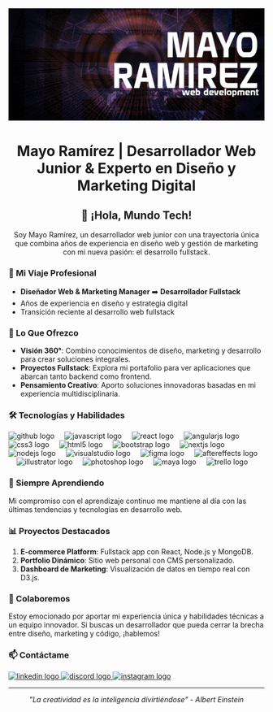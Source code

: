 <div align="center">
  <img height="auto" width="1240" src="/portada-repositorio.jpg"  />
</div>

<h1 align="center">Mayo Ramírez | Desarrollador Web Junior & Experto en Diseño y Marketing Digital</h1>

<h2 align="center">👋 ¡Hola, Mundo Tech!</h2>

<p align="center">Soy Mayo Ramírez, un desarrollador web junior con una trayectoria única que combina años de experiencia en diseño web y gestión de marketing con mi nueva pasión: el desarrollo fullstack.</p>

<h3 align="left">🚀 Mi Viaje Profesional</h3>

<ul>
  <li><strong>Diseñador Web & Marketing Manager</strong> ➡️ <strong>Desarrollador Fullstack</strong></li>
  <li>Años de experiencia en diseño y estrategia digital</li>
  <li>Transición reciente al desarrollo web fullstack</li>
</ul>

<h3 align="left">💼 Lo Que Ofrezco</h3>

<ul>
  <li><strong>Visión 360°</strong>: Combino conocimientos de diseño, marketing y desarrollo para crear soluciones integrales.</li>
  <li><strong>Proyectos Fullstack</strong>: Explora mi portafolio para ver aplicaciones que abarcan tanto backend como frontend.</li>
  <li><strong>Pensamiento Creativo</strong>: Aporto soluciones innovadoras basadas en mi experiencia multidisciplinaria.</li>
</ul>

<h3 align="left">🛠 Tecnologías y Habilidades</h3>

<div align="left">
  <img src="https://cdn.jsdelivr.net/gh/devicons/devicon/icons/github/github-original.svg" height="40" alt="github logo"  />
  <img width="12" />
  <img src="https://cdn.jsdelivr.net/gh/devicons/devicon/icons/javascript/javascript-original.svg" height="40" alt="javascript logo"  />
  <img width="12" />
  <img src="https://cdn.jsdelivr.net/gh/devicons/devicon/icons/react/react-original.svg" height="40" alt="react logo"  />
  <img width="12" />
  <img src="https://cdn.jsdelivr.net/gh/devicons/devicon/icons/angularjs/angularjs-original.svg" height="40" alt="angularjs logo"  />
  <img width="12" />
  <img src="https://cdn.jsdelivr.net/gh/devicons/devicon/icons/css3/css3-original.svg" height="40" alt="css3 logo"  />
  <img width="12" />
  <img src="https://cdn.jsdelivr.net/gh/devicons/devicon/icons/html5/html5-original.svg" height="40" alt="html5 logo"  />
  <img width="12" />
  <img src="https://cdn.jsdelivr.net/gh/devicons/devicon/icons/bootstrap/bootstrap-original.svg" height="40" alt="bootstrap logo"  />
  <img width="12" />
  <img src="https://cdn.jsdelivr.net/gh/devicons/devicon/icons/nextjs/nextjs-original.svg" height="40" alt="nextjs logo"  />
  <img width="12" />
  <img src="https://cdn.jsdelivr.net/gh/devicons/devicon/icons/nodejs/nodejs-original.svg" height="40" alt="nodejs logo"  />
  <img width="12" />
  <img src="https://cdn.jsdelivr.net/gh/devicons/devicon/icons/visualstudio/visualstudio-plain.svg" height="40" alt="visualstudio logo"  />
  <img width="12" />
  <img src="https://cdn.jsdelivr.net/gh/devicons/devicon/icons/figma/figma-original.svg" height="40" alt="figma logo"  />
  <img width="12" />
  <img src="https://cdn.jsdelivr.net/gh/devicons/devicon/icons/aftereffects/aftereffects-original.svg" height="40" alt="aftereffects logo"  />
  <img width="12" />
  <img src="https://cdn.jsdelivr.net/gh/devicons/devicon/icons/illustrator/illustrator-plain.svg" height="40" alt="illustrator logo"  />
  <img width="12" />
  <img src="https://cdn.jsdelivr.net/gh/devicons/devicon/icons/photoshop/photoshop-plain.svg" height="40" alt="photoshop logo"  />
  <img width="12" />
  <img src="https://cdn.jsdelivr.net/gh/devicons/devicon/icons/maya/maya-original.svg" height="40" alt="maya logo"  />
  <img width="12" />
  <img src="https://cdn.jsdelivr.net/gh/devicons/devicon/icons/trello/trello-plain.svg" height="40" alt="trello logo"  />
</div>

<h3 align="left">🌱 Siempre Aprendiendo</h3>

<p align="left">Mi compromiso con el aprendizaje continuo me mantiene al día con las últimas tendencias y tecnologías en desarrollo web.</p>

<h3 align="left">📊 Proyectos Destacados</h3>

<ol>
  <li><strong>E-commerce Platform</strong>: Fullstack app con React, Node.js y MongoDB.</li>
  <li><strong>Portfolio Dinámico</strong>: Sitio web personal con CMS personalizado.</li>
  <li><strong>Dashboard de Marketing</strong>: Visualización de datos en tiempo real con D3.js.</li>
</ol>

<h3 align="left">🤝 Colaboremos</h3>

<p align="left">Estoy emocionado por aportar mi experiencia única y habilidades técnicas a un equipo innovador. Si buscas un desarrollador que pueda cerrar la brecha entre diseño, marketing y código, ¡hablemos!</p>

<h3 align="left">📫 Contáctame</h3>

<div align="left">
  <a href="https://www.linkedin.com/in/tu-perfil" target="_blank">
    <img src="https://img.shields.io/static/v1?message=LinkedIn&logo=linkedin&label=&color=0077B5&logoColor=white&labelColor=&style=for-the-badge" height="21" alt="linkedin logo"  />
  </a>
  <a href="https://discordapp.com/users/tu-usuario" target="_blank">
    <img src="https://img.shields.io/static/v1?message=Discord&logo=discord&label=&color=7289DA&logoColor=white&labelColor=&style=for-the-badge" height="21" alt="discord logo"  />
  </a>
  <a href="https://www.instagram.com/tu-usuario" target="_blank">
    <img src="https://img.shields.io/static/v1?message=Instagram&logo=instagram&label=&color=E4405F&logoColor=white&labelColor=&style=for-the-badge" height="21" alt="instagram logo"  />
  </a>
</div>

<hr>

<p align="center"><em>"La creatividad es la inteligencia divirtiéndose" - Albert Einstein</em></p>
